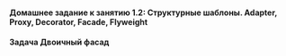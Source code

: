#### Домашнее задание к занятию 1.2: Структурные шаблоны. Adapter, Proxy, Decorator, Facade, Flyweight
#### Задача Двоичный фасад
